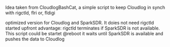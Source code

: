 Idea taken from CloudlogBashCat, a simple script to keep Cloudlog in synch with rigctld, flri or, fldigi

optimized version for Cloudlog and SparkSDR. It doies not need rigctld started upfront
advantage: rigctld terminates if SparkSDR is not available. This script could be startet @reboot
it waits until SparkSDR is available and pushes the data to Cloudlog

